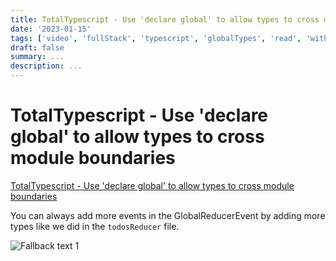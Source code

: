 ```yaml
---
title: TotalTypescript - Use 'declare global' to allow types to cross module boundaries
date: '2023-01-15'
tags: ['video', 'fullStack', 'typescript', 'globalTypes', 'read', 'withResume']
draft: false
summary: ...
description: ...
---
```


# TotalTypescript - Use 'declare global' to allow types to cross module boundaries

[TotalTypescript - Use 'declare global' to allow types to cross module boundaries](https://www.totaltypescript.com/tips/use-declare-global-to-allow-types-to-cross-module-boundaries)

You can always add more events in the GlobalReducerEvent by adding more types like we did in the `todosReducer` file.

![Fallback text 1](/static/assets/pasted-image-20221012180145.png)